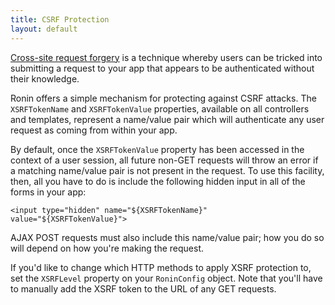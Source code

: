 ```yaml
---
title: CSRF Protection
layout: default
---
```


[Cross-site request forgery][2] is a technique whereby users can be tricked
into submitting a request to your app that appears to be authenticated without
their knowledge.

Ronin offers a simple mechanism for protecting against CSRF attacks. The
`XSRFTokenName` and `XSRFTokenValue` properties, available on all controllers
and templates, represent a name/value pair which will authenticate any user
request as coming from within your app.

By default, once the `XSRFTokenValue` property has been accessed in the
context of a user session, all future non-GET requests will throw an error if
a matching name/value pair is not present in the request. To use this
facility, then, all you have to do is include the following hidden input in
all of the forms in your app:

`<input type="hidden" name="${XSRFTokenName}" value="${XSRFTokenValue}">`

AJAX POST requests must also include this name/value pair; how you do so will
depend on how you're making the request.

If you'd like to change which HTTP methods to apply XSRF protection to, set
the `XSRFLevel` property on your `RoninConfig` object. Note that you'll have
to manually add the XSRF token to the URL of any GET requests.

   [2]: http://en.wikipedia.org/wiki/Cross-site_request_forgery
